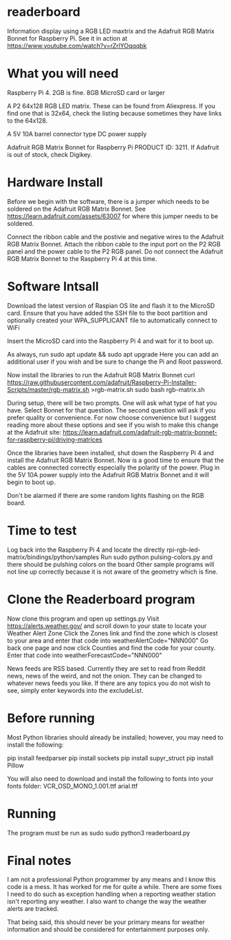 # readerboard
Information display using a RGB LED maxtrix and the Adafruit RGB Matrix Bonnet for Raspberry Pi. See it in action at https://www.youtube.com/watch?v=rZrlYOqqqbk

# What you will need
Raspberry Pi 4. 
2GB is fine.
8GB MicroSD card or larger

A P2 64x128 RGB LED matrix. 
These can be found from Aliexpress. If you find one that is 32x64, check the listing because sometimes they have links to the 64x128.

A 5V 10A barrel connector type DC power supply

Adafruit RGB Matrix Bonnet for Raspberry Pi
PRODUCT ID: 3211. If Adafruit is out of stock, check Digikey. 

# Hardware Install
Before we begin with the software, there is a jumper which needs to be soldered on the Adafruit RGB Matrix Bonnet.
See https://learn.adafruit.com/assets/63007 for where this jumper needs to be soldered.

Connect the ribbon cable and the postivie and negative wires to the Adafruit RGB Matrix Bonnet. Attach the ribbon cable to the input port on the P2 RGB panel and the power cable to the P2 RGB panel. Do not connect the Adafruit RGB Matrix Bonnet to the Raspberry Pi 4 at this time. 

# Software Intsall
Download the latest version of Raspian OS lite and flash it to the MicroSD card. 
Ensure that you have added the SSH file to the boot partition and optionally created your WPA_SUPPLICANT file to automatically connect to WiFi

Insert the MicroSD card into the Raspberry Pi 4 and wait for it to boot up. 

As always, run sudo apt update && sudo apt upgrade 
Here you can add an additional user if you wish and be sure to change the Pi and Root password. 

Now install the libraries to run the Adafruit RGB Matrix Bonnet
curl https://raw.githubusercontent.com/adafruit/Raspberry-Pi-Installer-Scripts/master/rgb-matrix.sh >rgb-matrix.sh
sudo bash rgb-matrix.sh

During setup, there will be two prompts. One will ask what type of hat you have. Select Bonnet for that question. The second question will ask if you prefer quality or convenience. For now choose convenience but I suggest reading more about these options and see if you wish to make this change at the Adafruit site: https://learn.adafruit.com/adafruit-rgb-matrix-bonnet-for-raspberry-pi/driving-matrices

Once the libraries have been installed, shut down the Raspberry Pi 4 and install the Adafruit RGB Matrix Bonnet. Now is a good time to ensure that the cables are connected correctly especially the polarity of the power. Plug in the 5V 10A power supply into the Adafruit RGB Matrix Bonnet and it will begin to boot up. 

Don't be alarmed if there are some random lights flashing on the RGB board. 

# Time to test

Log back into the Raspberry Pi 4 and locate the directly rpi-rgb-led-matrix/bindings/python/samples
Run sudo python pulsing-colors.py and there should be pulshing colors on the board
Other sample programs will not line up correctly because it is not aware of the geometry which is fine. 

# Clone the Readerboard program

Now clone this program and open up settings.py
Visit https://alerts.weather.gov/ and scroll down to your state to locate your Weather Alert Zone
Click the Zones link and find the zone which is closest to your area and enter that code into weatherAlertCode="NNN000"
Go back one page and now click Counties and find the code for your county. Enter that code into weatherForecastCode="NNN000"

News feeds are RSS based. Currently they are set to read from Reddit news, news of the weird, and not the onion. They can be changed
to whatever news feeds you like. If there are any topics you do not wish to see, simply enter keywords into the excludeList. 

# Before running

Most Python libraries should already be installed; however, you may need to install the following:

pip install feedparser
pip install sockets
pip install supyr_struct
pip install Pillow

You will also need to download and install the following to fonts into your fonts folder:
VCR_OSD_MONO_1.001.ttf
arial.ttf

# Running

The program must be run as sudo
sudo python3 readerboard.py

# Final notes

I am not a professional Python programmer by any means and I know this code is a mess. It has worked for me for quite a while. There are some fixes I need to do such as exception handling when a reporting weather station isn't reporting any weather. I also want to change the way the weather alerts are tracked. 

That being said, this should never be your primary means for weather information and should be considered for entertainment purposes only. 




